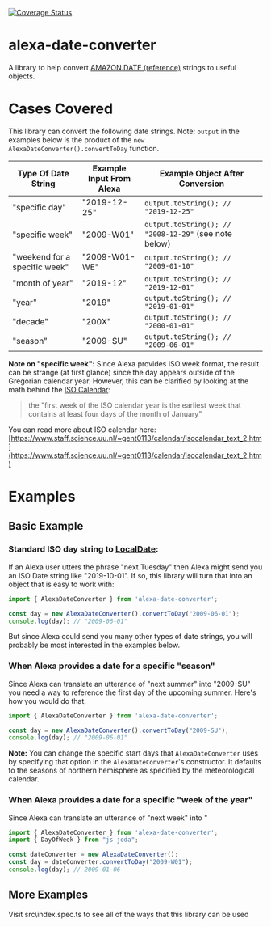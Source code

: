 [![Coverage Status](https://coveralls.io/repos/github/dgreene1/alexaDateConverter/badge.svg?branch=master)](https://coveralls.io/github/dgreene1/alexaDateConverter?branch=master)

# alexa-date-converter
A library to help convert [AMAZON.DATE (reference)](https://developer.amazon.com/docs/custom-skills/slot-type-reference.html#date) strings to useful objects.

# Cases Covered

This library can convert the following date strings. Note: `output` in the examples below is the product of the `new AlexaDateConverter().convertToDay` function.

| Type Of Date String  | Example Input From Alexa | Example Object After Conversion |
| ------------- | ------------- | ------------- |
| "specific day"  | "2019-12-25"  | `output.toString(); // "2019-12-25"`  |
| "specific week"  | "2009-W01"  | `output.toString(); // "2008-12-29"` (see note below) |
| "weekend for a specific week"  | "2009-W01-WE"  | `output.toString(); // "2009-01-10"`  |
| "month of year"  | "2019-12"  | `output.toString(); // "2019-12-01"`  |
| "year"  | "2019"  | `output.toString(); // "2019-01-01"`  |
| "decade"  | "200X"  | `output.toString(); // "2000-01-01"`  |
| "season"  | "2009-SU"  | `output.toString(); // "2009-06-01"`  |

**Note on "specific week":** Since Alexa provides ISO week format, the result can be strange (at first glance) since the day appears outside of the Gregorian calendar year. However, this can be clarified by looking at the math behind the [ISO Calendar](https://www.staff.science.uu.nl/~gent0113/calendar/isocalendar_text_2.htm):

> the "first week of the ISO calendar year is the earliest week that contains at least four days of the month of January"

You can read more about ISO calendar here: [https://www.staff.science.uu.nl/~gent0113/calendar/isocalendar_text_2.htm](https://www.staff.science.uu.nl/~gent0113/calendar/isocalendar_text_2.htm)

# Examples

## Basic Example

### Standard ISO day string to [LocalDate](https://js-joda.github.io/js-joda/manual/LocalDate.html):

If an Alexa user utters the phrase "next Tuesday" then Alexa might send you an ISO Date string like "2019-10-01". If so, this library will turn that into an object that is easy to work with:

```ts
import { AlexaDateConverter } from 'alexa-date-converter';

const day = new AlexaDateConverter().convertToDay("2009-06-01");
console.log(day); // "2009-06-01"
```

But since Alexa could send you many other types of date strings, you will probably be most interested in the examples below.

### When Alexa provides a date for a specific "season"

Since Alexa can translate an utterance of "next summer" into "2009-SU" you need a way to reference the first day of the upcoming summer. Here's how you would do that.

```ts
import { AlexaDateConverter } from 'alexa-date-converter';

const day = new AlexaDateConverter().convertToDay("2009-SU");
console.log(day); // "2009-06-01"
```

**Note:** You can change the specific start days that `AlexaDateConverter` uses by specifying that option in the `AlexaDateConverter`'s constructor. It defaults to the seasons of northern hemisphere as specified by the meteorological calendar.

### When Alexa provides a date for a specific "week of the year"

Since Alexa can translate an utterance of "next week" into "

```ts
import { AlexaDateConverter } from 'alexa-date-converter';
import { DayOfWeek } from "js-joda";

const dateConverter = new AlexaDateConverter();
const day = dateConverter.convertToDay("2009-W01");
console.log(day); // 2009-01-06
```

## More Examples

Visit src\index.spec.ts to see all of the ways that this library can be used
